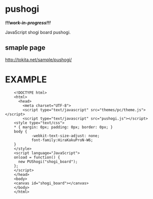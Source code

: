 # pushogi

 ***!!!work-in-progress!!!***
 
JavaScript shogi board pushogi.

## smaple page

http://tokita.net/sample/pushogi/

EXAMPLE
========================
```
    <!DOCTYPE html>
    <html>
      <head>
        <meta charset="UTF-8">
        <script type="text/javascript" src="themes/pc/theme.js"></script>
        <script type="text/javascript" src="pushogi.js"></script>
    <style type="text/css">
    * { margin: 0px; padding: 0px; border: 0px; }
    body { 
            -webkit-text-size-adjust: none;
            font-family:HiraKakuProN-W6;
    }
    </style>
    <script language="JavaScript">
    onload = function() {
      new PUShogi("shogi_board");
    };
    </script>
    </head>
    <body>
    <canvas id="shogi_board"></canvas>
    </body>
    </html>
```


